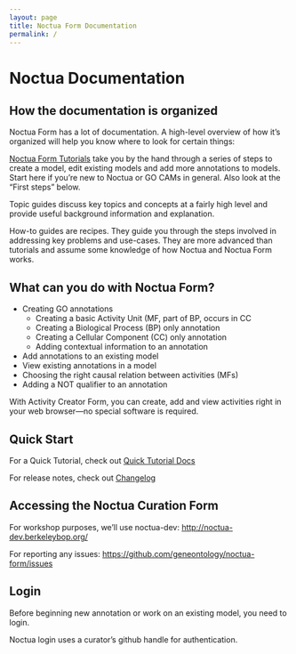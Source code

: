 ```yaml
---
layout: page
title: Noctua Form Documentation
permalink: /
---
```


# Noctua Documentation

## How the documentation is organized

Noctua Form has a lot of documentation. A high-level overview of how it’s
organized will help you know where to look for certain things:

[Noctua Form Tutorials]({{site.baseurl}}/docs/tutorials) take you by the hand through a series of steps to create a model, edit existing models and add more annotations to models. Start here if you’re new to Noctua or GO CAMs in general. Also look at the “First steps” below.

Topic guides discuss key topics and concepts at a fairly high level and provide
useful background information and explanation.

How-to guides are recipes. They guide you through the steps involved in
addressing key problems and use-cases. They are more advanced than tutorials and
assume some knowledge of how Noctua and Noctua Form works.

## What can you do with Noctua Form?

- Creating GO annotations
    - Creating a basic Activity Unit (MF, part of BP, occurs in CC
    - Creating a Biological Process (BP) only annotation
    - Creating a Cellular Component (CC) only annotation
    - Adding contextual information to an annotation
- Add annotations to an existing model
- View existing annotations in a model
- Choosing the right causal relation between activities (MFs)
- Adding a NOT qualifier to an annotation

With Activity Creator Form, you can create, add and view activities right in
your web browser—no special software is required.

## Quick Start

For a Quick Tutorial, check out [Quick Tutorial Docs](https://docs.google.com/document/d/1DZu25YKdH_D3Ics5BSmyvN8IGfGlTcCcwQ4HzviZeWM/edit?usp=sharing)

For release notes, check out [Changelog]({{site.baseurl}}/docs/changelog/noctua-form-2)

## Accessing the Noctua Curation Form

For workshop purposes, we’ll use noctua-dev: <http://noctua-dev.berkeleybop.org/>

For reporting any issues: <https://github.com/geneontology/noctua-form/issues>

## Login

Before beginning new annotation or work on an existing model, you need to login.

Noctua login uses a curator’s github handle for authentication.

